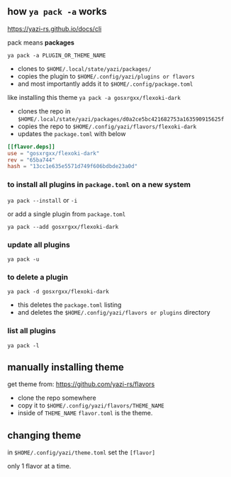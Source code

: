 ## how `ya pack -a` works

<https://yazi-rs.github.io/docs/cli>

pack means **packages**

`ya pack -a PLUGIN_OR_THEME_NAME`

- clones to `$HOME/.local/state/yazi/packages/`
- copies the plugin to `$HOME/.config/yazi/plugins or flavors`
- and most importantly adds it to `$HOME/.config/package.toml`

like installing this theme `ya pack -a gosxrgxx/flexoki-dark`

- clones the repo in `$HOME/.local/state/yazi/packages/d0a2ce5bc421682753a163590915625f`
- copies the repo to `$HOME/.config/yazi/flavors/flexoki-dark`
- updates the `package.toml` with below

```toml
[[flavor.deps]]
use = "gosxrgxx/flexoki-dark"
rev = "65ba744"
hash = "13cc1e635e5571d749f606bdbde23a0d"
```

### to install all plugins in `package.toml` on a new system

`ya pack --install` or `-i`

or add a single plugin from `package.toml`

`ya pack --add gosxrgxx/flexoki-dark`

### update all plugins

`ya pack -u`

### to delete a plugin

`ya pack -d gosxrgxx/flexoki-dark`

- this deletes the `package.toml` listing
- and deletes the `$HOME/.config/yazi/flavors or plugins` directory

### list all plugins

`ya pack -l`

## manually installing theme

get theme from: <https://github.com/yazi-rs/flavors>

- clone the repo somewhere
- copy it to `$HOME/.config/yazi/flavors/THEME_NAME`
- inside of `THEME_NAME` `flavor.toml` is the theme.

## changing theme

in `$HOME/.config/yazi/theme.toml` set the `[flavor]`

only 1 flavor at a time.
